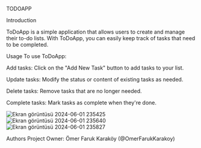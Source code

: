 TODOAPP

Introduction

ToDoApp is a simple application that allows users to create and manage their to-do lists. 
With ToDoApp, you can easily keep track of tasks that need to be completed.

Usage
To use ToDoApp:

Add tasks: Click on the "Add New Task" button to add tasks to your list.

Update tasks: Modify the status or content of existing tasks as needed.

Delete tasks: Remove tasks that are no longer needed.

Complete tasks: Mark tasks as complete when they're done.


![Ekran görüntüsü 2024-06-01 235425](https://github.com/OmerFarukKarakoy/ToDoApp/assets/156546037/f2dc6dc7-5e5b-46a8-88c2-90d0873dc568)
![Ekran görüntüsü 2024-06-01 235640](https://github.com/OmerFarukKarakoy/ToDoApp/assets/156546037/26fe2a9c-b132-403b-b0c8-eb948b0c0bfe)
![Ekran görüntüsü 2024-06-01 235827](https://github.com/OmerFarukKarakoy/ToDoApp/assets/156546037/b45549e7-9f2a-4f25-9ffa-c72944012f48)


Authors
Project Owner: Ömer Faruk Karaköy (@OmerFarukKarakoy)




